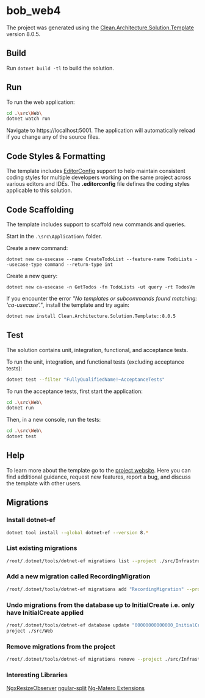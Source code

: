 ﻿# bob_web4

The project was generated using the [Clean.Architecture.Solution.Template](https://github.com/jasontaylordev/CleanArchitecture) version 8.0.5.

## Build

Run `dotnet build -tl` to build the solution.

## Run

To run the web application:

```bash
cd .\src\Web\
dotnet watch run
```

Navigate to https://localhost:5001. The application will automatically reload if you change any of the source files.

## Code Styles & Formatting

The template includes [EditorConfig](https://editorconfig.org/) support to help maintain consistent coding styles for multiple developers working on the same project across various editors and IDEs. The **.editorconfig** file defines the coding styles applicable to this solution.

## Code Scaffolding

The template includes support to scaffold new commands and queries.

Start in the `.\src\Application\` folder.

Create a new command:

```
dotnet new ca-usecase --name CreateTodoList --feature-name TodoLists --usecase-type command --return-type int
```

Create a new query:

```
dotnet new ca-usecase -n GetTodos -fn TodoLists -ut query -rt TodosVm
```

If you encounter the error *"No templates or subcommands found matching: 'ca-usecase'."*, install the template and try again:

```bash
dotnet new install Clean.Architecture.Solution.Template::8.0.5
```

## Test

The solution contains unit, integration, functional, and acceptance tests.

To run the unit, integration, and functional tests (excluding acceptance tests):
```bash
dotnet test --filter "FullyQualifiedName!~AcceptanceTests"
```

To run the acceptance tests, first start the application:

```bash
cd .\src\Web\
dotnet run
```

Then, in a new console, run the tests:
```bash
cd .\src\Web\
dotnet test
```

## Help
To learn more about the template go to the [project website](https://github.com/jasontaylordev/CleanArchitecture). Here you can find additional guidance, request new features, report a bug, and discuss the template with other users.


## Migrations

### Install dotnet-ef
```bash
dotnet tool install --global dotnet-ef --version 8.*
```

### List existing migrations
```bash
/root/.dotnet/tools/dotnet-ef migrations list --project ./src/Infrastructure --startup-project ./src/Web
```

### Add a new migration called RecordingMigration
```bash
/root/.dotnet/tools/dotnet-ef migrations add "RecordingMigration" --project ./src/Infrastructure --startup-project ./src/Web --output-dir Data/Migrations
```

### Undo migrations from the database up to InitialCreate i.e. only have InitialCreate applied
```bash
/root/.dotnet/tools/dotnet-ef database update "00000000000000_InitialCreate" --project ./src/Infrastructure --startup-
project ./src/Web
```

### Remove migrations from the project
```bash
/root/.dotnet/tools/dotnet-ef migrations remove --project ./src/Infrastructure --startup-project ./src/Web
```

### Interesting Libraries

[NgxResizeObserver](https://github.com/fidian/ngx-resize-observer)
[ngular-split](https://github.com/angular-split/angular-split)
[Ng-Matero Extensions](https://github.com/ng-matero/extensions)